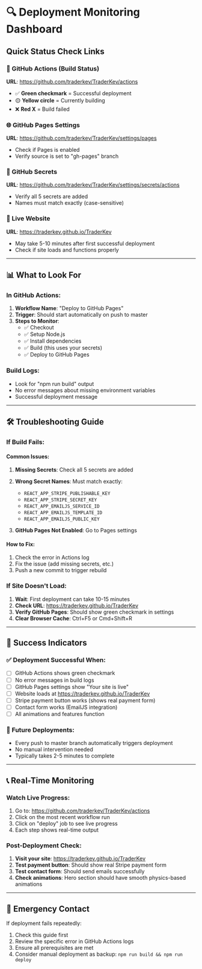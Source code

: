 # 🔍 Deployment Monitoring Dashboard

## Quick Status Check Links

### 🚀 GitHub Actions (Build Status)
**URL**: https://github.com/traderkev/TraderKev/actions
- ✅ **Green checkmark** = Successful deployment
- 🟡 **Yellow circle** = Currently building
- ❌ **Red X** = Build failed

### 🌐 GitHub Pages Settings
**URL**: https://github.com/traderkev/TraderKev/settings/pages
- Check if Pages is enabled
- Verify source is set to "gh-pages" branch

### 🔐 GitHub Secrets
**URL**: https://github.com/traderkev/TraderKev/settings/secrets/actions
- Verify all 5 secrets are added
- Names must match exactly (case-sensitive)

### 🎯 Live Website
**URL**: https://traderkev.github.io/TraderKev
- May take 5-10 minutes after first successful deployment
- Check if site loads and functions properly

---

## 📊 What to Look For

### In GitHub Actions:
1. **Workflow Name**: "Deploy to GitHub Pages"
2. **Trigger**: Should start automatically on push to master
3. **Steps to Monitor**:
   - ✅ Checkout
   - ✅ Setup Node.js
   - ✅ Install dependencies
   - ✅ Build (this uses your secrets)
   - ✅ Deploy to GitHub Pages

### Build Logs:
- Look for "npm run build" output
- No error messages about missing environment variables
- Successful deployment message

---

## 🛠️ Troubleshooting Guide

### If Build Fails:

#### Common Issues:
1. **Missing Secrets**: Check all 5 secrets are added
2. **Wrong Secret Names**: Must match exactly:
   - `REACT_APP_STRIPE_PUBLISHABLE_KEY`
   - `REACT_APP_STRIPE_SECRET_KEY`
   - `REACT_APP_EMAILJS_SERVICE_ID`
   - `REACT_APP_EMAILJS_TEMPLATE_ID`
   - `REACT_APP_EMAILJS_PUBLIC_KEY`

3. **GitHub Pages Not Enabled**: Go to Pages settings

#### How to Fix:
1. Check the error in Actions log
2. Fix the issue (add missing secrets, etc.)
3. Push a new commit to trigger rebuild

### If Site Doesn't Load:
1. **Wait**: First deployment can take 10-15 minutes
2. **Check URL**: https://traderkev.github.io/TraderKev
3. **Verify GitHub Pages**: Should show green checkmark in settings
4. **Clear Browser Cache**: Ctrl+F5 or Cmd+Shift+R

---

## 🎯 Success Indicators

### ✅ Deployment Successful When:
- [ ] GitHub Actions shows green checkmark
- [ ] No error messages in build logs
- [ ] GitHub Pages settings show "Your site is live"
- [ ] Website loads at https://traderkev.github.io/TraderKev
- [ ] Stripe payment button works (shows real payment form)
- [ ] Contact form works (EmailJS integration)
- [ ] All animations and features function

### 🔄 Future Deployments:
- Every push to master branch automatically triggers deployment
- No manual intervention needed
- Typically takes 2-5 minutes to complete

---

## 📞 Real-Time Monitoring

### Watch Live Progress:
1. Go to: https://github.com/traderkev/TraderKev/actions
2. Click on the most recent workflow run
3. Click on "deploy" job to see live progress
4. Each step shows real-time output

### Post-Deployment Check:
1. **Visit your site**: https://traderkev.github.io/TraderKev
2. **Test payment button**: Should show real Stripe payment form
3. **Test contact form**: Should send emails successfully
4. **Check animations**: Hero section should have smooth physics-based animations

---

## 🚨 Emergency Contact

If deployment fails repeatedly:
1. Check this guide first
2. Review the specific error in GitHub Actions logs
3. Ensure all prerequisites are met
4. Consider manual deployment as backup: `npm run build && npm run deploy`
